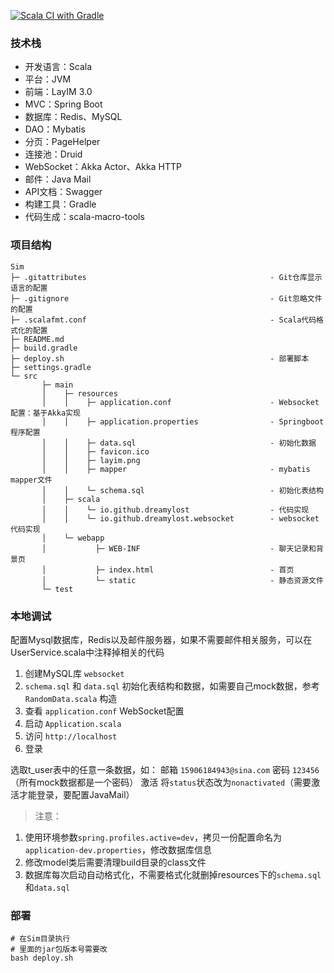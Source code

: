 [![Scala CI with Gradle](https://github.com/jxnu-liguobin/Sim/actions/workflows/gradle.yml/badge.svg)](https://github.com/jxnu-liguobin/Sim/actions/workflows/gradle.yml)
### 技术栈

- 开发语言：Scala
- 平台：JVM
- 前端：LayIM 3.0
- MVC：Spring Boot
- 数据库：Redis、MySQL
- DAO：Mybatis
- 分页：PageHelper
- 连接池：Druid
- WebSocket：Akka Actor、Akka HTTP
- 邮件：Java Mail
- API文档：Swagger
- 构建工具：Gradle
- 代码生成：scala-macro-tools

### 项目结构

```
Sim
├─ .gitattributes                                         - Git仓库显示语言的配置
├─ .gitignore                                             - Git忽略文件的配置
├─ .scalafmt.conf                                         - Scala代码格式化的配置
├─ README.md
├─ build.gradle
├─ deploy.sh                                              - 部署脚本
├─ settings.gradle
└─ src
       ├─ main
       │    ├─ resources
       │    │    ├─ application.conf                      - Websocket配置：基于Akka实现
       │    │    ├─ application.properties                - Springboot程序配置
       │    │    ├─ data.sql                              - 初始化数据
       │    │    ├─ favicon.ico
       │    │    ├─ layim.png
       │    │    ├─ mapper                                - mybatis mapper文件
       │    │    └─ schema.sql                            - 初始化表结构
       │    ├─ scala
       │    │    └─ io.github.dreamylost                  - 代码实现   
       │    │    └─ io.github.dreamylost.websocket        - websocket代码实现
       │    └─ webapp
       │           ├─ WEB-INF                             - 聊天记录和背景页
       │           ├─ index.html                          - 首页  
       │           └─ static                              - 静态资源文件
       └─ test
```

### 本地调试 

配置Mysql数据库，Redis以及邮件服务器，如果不需要邮件相关服务，可以在UserService.scala中注释掉相关的代码

1. 创建MySQL库 `websocket`
2. `schema.sql` 和 `data.sql` 初始化表结构和数据，如需要自己mock数据，参考 `RandomData.scala` 构造
3. 查看 `application.conf` WebSocket配置
4. 启动 `Application.scala`
5. 访问 `http://localhost`
6. 登录 

选取t_user表中的任意一条数据，如：
邮箱 `15906184943@sina.com`
密码 `123456`（所有mock数据都是一个密码）
激活 将`status`状态改为`nonactivated`（需要激活才能登录，要配置JavaMail）

> 注意：
1. 使用环境参数`spring.profiles.active=dev`，拷贝一份配置命名为`application-dev.properties`，修改数据库信息
2. 修改model类后需要清理build目录的class文件
3. 数据库每次启动自动格式化，不需要格式化就删掉resources下的`schema.sql`和`data.sql`

### 部署

```shell
# 在Sim目录执行
# 里面的jar包版本号需要改
bash deploy.sh
```

